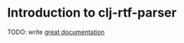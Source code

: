 # Introduction to clj-rtf-parser

TODO: write [great documentation](http://jacobian.org/writing/what-to-write/)
